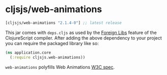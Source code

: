 # cljsjs/web-animations

[](dependency)
```clojure
[cljsjs/web-animations "2.1.4-0"] ;; latest release
```
[](/dependency)

This jar comes with `deps.cljs` as used by the [Foreign Libs][flibs] feature
of the ClojureScript compiler. After adding the above dependency to your project
you can require the packaged library like so:

```clojure
(ns application.core
  (:require cljsjs.web-animations))
```

`web-animations` polyfills Web Animations [W3C spec](http://w3c.github.io/web-animations/).

[flibs]: https://clojurescript.org/reference/packaging-foreign-deps
